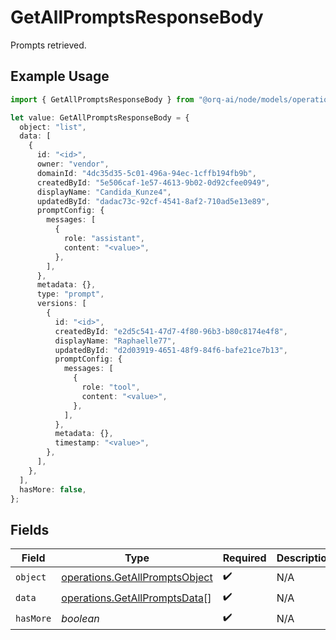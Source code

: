 # GetAllPromptsResponseBody

Prompts retrieved.

## Example Usage

```typescript
import { GetAllPromptsResponseBody } from "@orq-ai/node/models/operations";

let value: GetAllPromptsResponseBody = {
  object: "list",
  data: [
    {
      id: "<id>",
      owner: "vendor",
      domainId: "4dc35d35-5c01-496a-94ec-1cffb194fb9b",
      createdById: "5e506caf-1e57-4613-9b02-0d92cfee0949",
      displayName: "Candida_Kunze4",
      updatedById: "dadac73c-92cf-4541-8af2-710ad5e13e89",
      promptConfig: {
        messages: [
          {
            role: "assistant",
            content: "<value>",
          },
        ],
      },
      metadata: {},
      type: "prompt",
      versions: [
        {
          id: "<id>",
          createdById: "e2d5c541-47d7-4f80-96b3-b80c8174e4f8",
          displayName: "Raphaelle77",
          updatedById: "d2d03919-4651-48f9-84f6-bafe21ce7b13",
          promptConfig: {
            messages: [
              {
                role: "tool",
                content: "<value>",
              },
            ],
          },
          metadata: {},
          timestamp: "<value>",
        },
      ],
    },
  ],
  hasMore: false,
};
```

## Fields

| Field                                                                            | Type                                                                             | Required                                                                         | Description                                                                      |
| -------------------------------------------------------------------------------- | -------------------------------------------------------------------------------- | -------------------------------------------------------------------------------- | -------------------------------------------------------------------------------- |
| `object`                                                                         | [operations.GetAllPromptsObject](../../models/operations/getallpromptsobject.md) | :heavy_check_mark:                                                               | N/A                                                                              |
| `data`                                                                           | [operations.GetAllPromptsData](../../models/operations/getallpromptsdata.md)[]   | :heavy_check_mark:                                                               | N/A                                                                              |
| `hasMore`                                                                        | *boolean*                                                                        | :heavy_check_mark:                                                               | N/A                                                                              |